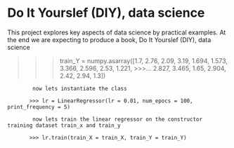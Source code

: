 # Do It Yourslef (DIY), data science
This project explores key aspects  of data science by  practical examples. At the end we are expecting to produce a book, Do It Yourslef (DIY), data science


>>> train_Y = numpy.asarray([1.7, 2.76, 2.09, 3.19, 1.694, 1.573, 3.366, 2.596, 2.53, 1.221,
           >>>...               2.827, 3.465, 1.65, 2.904, 2.42, 2.94, 1.3])

            now lets instantiate the class

           >>> lr = LinearRegressor(lr = 0.01, num_epocs = 100, print_frequency = 5)

            now lets train the linear regressor on the constructor training dataset train_x and train_y

           >>> lr.train(train_X = train_X, train_Y = train_Y)

